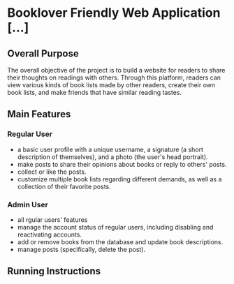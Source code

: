 # Booklover Friendly Web Application [...]

## Overall Purpose
The overall objective of the project is to build a website for readers to share their thoughts on readings with others. Through this platform, readers can view various kinds of book lists made by other readers, create their own book lists, and make friends that have similar reading tastes.

## Main Features
### Regular User
* a basic user profile with a unique username, a signature (a short description of themselves), and a photo (the user's head portrait).
* make posts to share their opinions about books or reply to others' posts. 
* collect or like the posts.
* customize multiple book lists regarding different demands, as well as a collection of their favorite posts.

### Admin User
* all rgular users' features
* manage the account status of regular users, including disabling and reactivating accounts.
* add or remove books from the database and update book descriptions.
* manage posts (specifically, delete the post).

## Running Instructions
